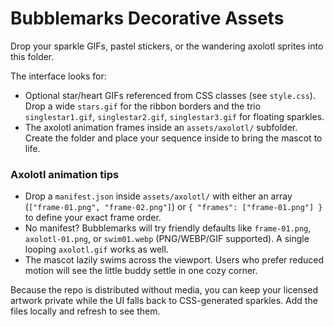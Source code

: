 # Bubblemarks Decorative Assets

Drop your sparkle GIFs, pastel stickers, or the wandering axolotl sprites into this folder.

The interface looks for:

- Optional star/heart GIFs referenced from CSS classes (see `style.css`). Drop a wide `stars.gif` for the ribbon borders and the trio `singlestar1.gif`, `singlestar2.gif`, `singlestar3.gif` for floating sparkles.
- The axolotl animation frames inside an `assets/axolotl/` subfolder. Create the folder and place your sequence inside to bring the mascot to life.

### Axolotl animation tips

- Drop a `manifest.json` inside `assets/axolotl/` with either an array (`["frame-01.png", "frame-02.png"]`) or `{ "frames": ["frame-01.png"] }` to define your exact frame order.
- No manifest? Bubblemarks will try friendly defaults like `frame-01.png`, `axolotl-01.png`, or `swim01.webp` (PNG/WEBP/GIF supported). A single looping `axolotl.gif` works as well.
- The mascot lazily swims across the viewport. Users who prefer reduced motion will see the little buddy settle in one cozy corner.

Because the repo is distributed without media, you can keep your licensed artwork private while the UI falls back to CSS-generated sparkles. Add the files locally and refresh to see them.
